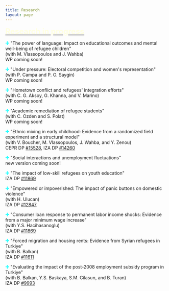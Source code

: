 ```yaml
---
title: Research
layout: page
---
```


<p><font size="+2"><b><u><font color="LightYellow">Research in progress</font></u></b></font></p>

<p><b><font color="Aqua">&#10018;</font></b> "The power of language: Impact on educational outcomes and mental well-being of refugee children"
<br>(with M. Vlassopoulos and J. Wahba)
<br>WP coming soon!

<p><b><font color="Aqua">&#10018;</font></b> "Under pressure: Electoral competition and women's representation"
<br>(with P. Campa and P. O. Saygin)
<br>WP coming soon!

<p><b><font color="Aqua">&#10018;</font></b> "Hometown conflict and refugees' integration efforts"
<br>(with C. G. Aksoy, G. Khanna, and V. Marino)
<br>WP coming soon!

<p><b><font color="Aqua">&#10018;</font></b> "Academic remediation of refugee students"
<br>(with C. Ozden and S. Polat)
<br>WP coming soon!

<p><b><font color="Aqua">&#10018;</font></b> "Ethnic mixing in early childhood: Evidence from a randomized field experiment and a structural model"
<br>(with V. Boucher, M. Vlassopoulos, J. Wahba, and Y. Zenou)
<br>CEPR DP <a href="https://cepr.org/publications/dp15528" target="_blank">#15528</a>, IZA DP <a href="https://docs.iza.org/dp14260.pdf" target="_blank">#14260</a>

<p><b><font color="Aqua">&#10018;</font></b> "Social interactions and unemployment fluctuations"
<br>new version coming soon!

<p><b><font color="Aqua">&#10018;</font></b> "The impact of low-skill refugees on youth education"
<br>IZA DP <a href="https://docs.iza.org/dp11869.pdf" target="_blank">#11869</a>

<p><b><font color="Aqua">&#10018;</font></b> "Empowered or impoverished: The impact of panic buttons on domestic violence"
<br>(with H. Ulucan)
<br>IZA DP <a href="https://docs.iza.org/dp12847.pdf" target="_blank">#12847</a>

<p><b><font color="Aqua">&#10018;</font></b> "Consumer loan response to permanent labor income shocks: Evidence from a major minimum wage increase"
<br>(with Y.S. Hacihasanoglu)
<br>IZA DP <a href="https://docs.iza.org/dp10751.pdf" target="_blank">#11869</a>

<p><b><font color="Aqua">&#10018;</font></b> "Forced migration and housing rents: Evidence from Syrian refugees in Turkiye"
<br>(with B. Balkan)
<br>IZA DP <a href="https://docs.iza.org/dp11611.pdf" target="_blank">#11611</a>

<p><b><font color="Aqua">&#10018;</font></b> "Evaluating the impact of the post-2008 employment subsidy program in Turkiye"
<br>(with B. Balkan, Y.S. Baskaya, S.M. Cilasun, and B. Turan)
<br>IZA DP <a href="https://docs.iza.org/dp9993.pdf" target="_blank">#9993</a>
